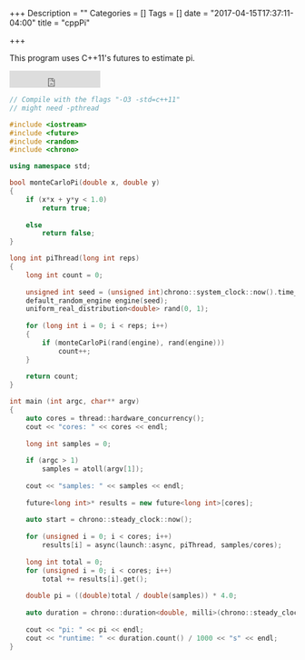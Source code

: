 +++
Description = ""
Categories = []
Tags = []
date = "2017-04-15T17:37:11-04:00"
title = "cppPi"

+++

<link href="../../css/prism.css" rel="stylesheet"/>
<script src="../../scripts/prism.js"></script>

This program uses C++11's futures to estimate pi.

<iframe src="https://ghbtns.com/github-btn.html?user=tstraus&repo=asyncMonteCarloPi&type=star&count=false&size=large" frameborder="0" scrolling="0" width="160px" height="30px"></iframe>

~~~cpp
// Compile with the flags "-O3 -std=c++11"
// might need -pthread

#include <iostream>
#include <future>
#include <random>
#include <chrono>

using namespace std;

bool monteCarloPi(double x, double y)
{
    if (x*x + y*y < 1.0)
        return true;
    
    else
        return false;
}

long int piThread(long int reps)
{
    long int count = 0;
    
    unsigned int seed = (unsigned int)chrono::system_clock::now().time_since_epoch().count();
    default_random_engine engine(seed);
    uniform_real_distribution<double> rand(0, 1);
    
    for (long int i = 0; i < reps; i++)
    {
        if (monteCarloPi(rand(engine), rand(engine)))
            count++;
    }
    
    return count;
}

int main (int argc, char** argv)
{
    auto cores = thread::hardware_concurrency();
    cout << "cores: " << cores << endl;
    
    long int samples = 0;
    
    if (argc > 1)
        samples = atoll(argv[1]);
    
    cout << "samples: " << samples << endl;
    
    future<long int>* results = new future<long int>[cores];
    
    auto start = chrono::steady_clock::now();
    
    for (unsigned i = 0; i < cores; i++)
        results[i] = async(launch::async, piThread, samples/cores);
    
    long int total = 0;
    for (unsigned i = 0; i < cores; i++)
        total += results[i].get();
    
    double pi = ((double)total / double(samples)) * 4.0;
    
    auto duration = chrono::duration<double, milli>(chrono::steady_clock::now() - start);
    
    cout << "pi: " << pi << endl;
    cout << "runtime: " << duration.count() / 1000 << "s" << endl;
}
~~~
